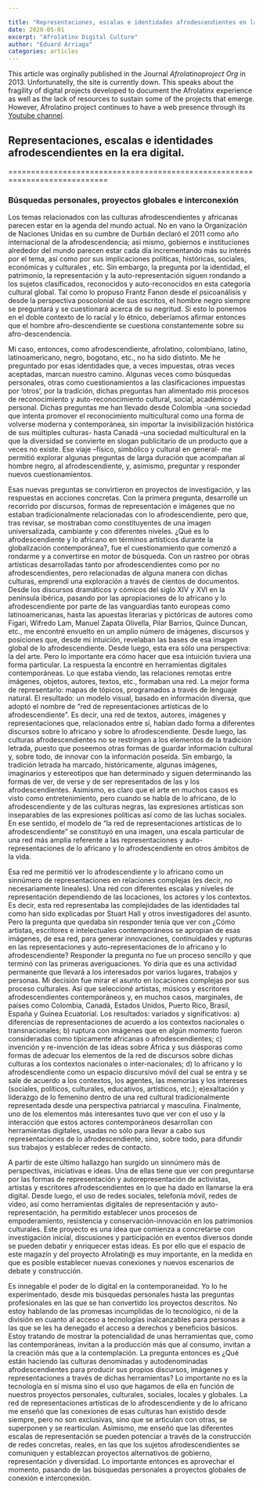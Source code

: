 ```yaml
---

title: "Representaciones, escalas e identidades afrodescendientes en la era digital"
date: 2020-05-01 
excerpt: "Afrolatinx Digital Culture"
author: "Eduard Arriaga"
categories: articles
---
```


This article was orginally published in the Journal *Afrolatinoproject Org* in 2013. Unfortunatelly, the site is
currently down. This speaks about the fragility of digital projects developed to document the Afrolatinx experience
as well as the lack of resources to sustain some of the projects that emerge. However, Afrolatino project continues to have a web presence through its [Youtube channel](https://www.youtube.com/channel/UCYD7gXdS_5qiMf3o5slFeGQ).   

## Representaciones, escalas e identidades afrodescendientes en la era digital.
============================================================================
### Búsquedas personales, proyectos globales e interconexión

Los temas relacionados con las culturas afrodescendientes y africanas parecen estar en la agenda del mundo actual. 
No en vano la Organización de Naciones Unidas en su cumbre de Durbán declaró el 2011 como año internacional de la afrodescendencia; 
así mismo, gobiernos e instituciones alrededor del mundo parecen estar cada día incrementando más su interés por el tema, 
así como por sus implicaciones políticas, históricas, sociales, económicas y culturales , etc. 
Sin embargo, la pregunta por la identidad, el patrimonio, la representación y la auto-representación siguen rondando a
los sujetos clasificados, reconocidos y auto-reconocidos en esta categoría cultural global. Tal como lo propuso Frantz 
Fanon desde el psicoanálisis y desde la perspectiva poscolonial de sus escritos, el hombre negro siempre se preguntará y 
se cuestionará acerca de su negritud.  Si esto lo ponemos en el doble contexto de lo racial y lo étnico, deberíamos afirmar 
entonces que el hombre afro-descendiente se cuestiona constantemente sobre su afro-descendencia.


Mi caso, entonces, como afrodescendiente, afrolatino, colombiano, latino, latinoamericano, negro, bogotano, etc., no ha sido distinto. 
Me he preguntado por esas identidades que, a veces impuestas, otras veces aceptadas, marcan nuestro camino. Algunas veces como búsquedas 
personales, otras como cuestionamientos a las clasificaciones impuestas por ‘otros’, por la tradición, dichas preguntas han alimentado mis 
procesos de reconocimiento y auto-reconocimiento cultural, social, académico y personal. Dichas preguntas me han llevado desde Colombia -una 
sociedad que intenta promover el reconocimiento multicultural como una forma de volverse moderna y contemporánea, sin importar la 
invisibilización histórica de sus múltiples culturas- hasta Canadá –una sociedad multicultural en la que la diversidad se convierte en slogan
publicitario de un producto que a veces no existe. Ese viaje     –físico, simbólico y cultural en general- me permitió 
explorar algunas preguntas de larga duración que acompañan al hombre negro, al afrodescendiente, y, asimismo, preguntar y responder 
nuevos cuestionamientos.


Esas nuevas preguntas se convirtieron en proyectos de investigación, y las respuestas en acciones concretas. Con la primera pregunta, desarrollé 
un recorrido por discursos, formas de representación e imágenes que no estaban tradicionalmente relacionadas con lo afrodescendiente, pero que, 
tras revisar, se mostraban como constituyentes de una imagen universalizada, cambiante y con diferentes niveles. ¿Qué es lo afrodescendiente y lo 
africano en términos artísticos durante la globalización contemporánea?, fue el cuestionamiento que comenzó a rondarme y a convertirse en motor de 
búsqueda.  Con un rastreo por obras artísticas desarrolladas  tanto por afrodescendientes como por no afrodescendientes, pero relacionadas de alguna 
manera con dichas culturas, emprendí una exploración a través de cientos de documentos. Desde los discursos dramáticos y cómicos del 
siglo XIV y XVI en la península ibérica, pasando por las apropiaciones de lo africano y lo afrodescendiente por parte de las vanguardias tanto 
europeas como latinoamericanas, hasta las apuestas literarias y pictóricas de autores como Figari, Wifredo Lam, Manuel Zapata Olivella, Pilar Barrios, 
Quince Duncan, etc., me encontré envuelto en un amplio número de imágenes, discursos y posiciones que, desde mi intuición, 
revelaban las bases de esa imagen global de lo afrodescendiente. Desde luego, esta era sólo una perspectiva: la del arte. 
Pero lo importante era cómo hacer que esa intuición tuviera una forma particular. La respuesta la encontré en herramientas digitales contemporáneas. 
Lo que estaba viendo, las relaciones remotas entre imágenes, objetos, autores, textos, etc., formaban una red. La mejor forma de representarlo: mapas 
de tópicos, programados a través de lenguaje natural. El resultado: un modelo visual, basado en información diversa, que adoptó el nombre de 
“red de representaciones artísticas de lo afrodescendiente”. Es decir, una red de textos, autores, imágenes y representaciones que, relacionados 
entre sí, habían dado forma a diferentes discursos sobre lo africano y sobre lo afrodescendiente. Desde luego, las culturas afrodescendientes no 
se restringen a los elementos de la tradición letrada, puesto que poseemos otras formas de guardar información cultural y, sobre todo, de innovar 
con la información poseída. Sin embargo, la tradición letrada ha marcado, históricamente, algunas imágenes, imaginarios y estereotipos que han 
determinado y siguen determinando las formas de ver, de verse y de ser representados de las y los afrodescendientes. Asimismo, es claro que 
el arte en muchos casos es visto como entretenimiento, pero cuando se habla de lo africano, de lo afrodescendiente y de las culturas negras, 
las expresiones artísticas son inseparables de las expresiones políticas así como de las luchas sociales. En ese sentido, el modelo de 
“la red de representaciones artísticas de lo afrodescendiente” se constituyó en una imagen, una escala particular de una red más amplia 
referente a las representaciones y auto-representaciones de lo africano y lo afrodescendiente en otros ámbitos de la vida.


Esa red me permitió ver lo afrodescendiente y lo africano como un sinnúmero de representaciones en relaciones complejas (es decir,
no necesariamente lineales). Una red con diferentes escalas y niveles de representación dependiendo de las locaciones, los actores y los contextos. 
Es decir, esta red representaba las complejidades de las identidades tal como han sido explicadas por Stuart Hall y otros investigadores del asunto. 
Pero la pregunta que quedaba sin responder tenía que ver con ¿Cómo artistas, escritores e intelectuales contemporáneos se apropian de esas 
imágenes, de esa red, para generar innovaciones, continuidades y rupturas en las representaciones y auto-representaciones de lo africano y 
lo afrodescendiente? Responder la pregunta no fue un proceso sencillo y que terminó con las primeras averiguaciones. 
Yo diría que es una actividad permanente que llevará a los interesados por varios lugares, trabajos y personas. 
Mi decisión fue mirar el asunto en locaciones complejas por sus proceso culturales. Así que seleccioné artistas, músicos y 
escritores afrodescendientes contemporáneos y, en muchos casos, marginales, de países como Colombia, Canadá, Estados Unidos, 
Puerto Rico, Brasil, España y Guinea Ecuatorial. Los resultados: variados y significativos: a) diferencias de representaciones de acuerdo 
a los contextos nacionales o transnacionales; b) ruptura con imágenes que en algún momento fueron consideradas como típicamente africanas 
o afrodescendientes; c) invención y re-invención de las ideas sobre África y sus diásporas como formas de adecuar los elementos de 
la red de discursos sobre dichas culturas a los contextos nacionales o inter-nacionales; d) lo africano y lo afrodescendiente como 
un espacio discursivo móvil del cual se entra y se sale de acuerdo a los contextos, los agentes, las memorias y los intereses (sociales, 
políticos, culturales, educativos, artísticos, etc.); e)exaltación y liderazgo de lo femenino dentro de una red cultural tradicionalmente 
representada desde una perspectiva patriarcal y masculina.  Finalmente, uno de los elementos más interesantes tuvo que ver con el uso y la 
interacción que estos actores contemporáneos desarrollan con herramientas digitales, usadas no sólo para llevar a cabo sus representaciones 
de lo afrodescendiente, sino, sobre todo, para difundir sus trabajos y establecer redes de contacto.


A partir de este último hallazgo han surgido un sinnúmero más de perspectivas, iniciativas e ideas. Una de ellas tiene que ver con preguntarse 
por las formas de representación y autorepresentación de activistas, artistas y escritores afrodescendientes en lo que ha dado en llamarse la era 
digital. Desde luego, el uso de redes sociales, telefonía móvil, redes de video, así como herramientas digitales de representación y auto-representación, 
ha permitido establecer unos procesos de empoderamiento, resistencia y conservación-innovación en los patrimonios culturales. Este proyecto es una 
idea que comienza a concretarse con investigación inicial, discusiones y participación en eventos diversos donde se pueden debatir y enriquecer estas 
ideas. Es por ello que el espacio de este magazín y del proyecto Afrolatin@ es muy importante, en la medida en que es posible establecer nuevas 
conexiones y nuevos escenarios de debate y construcción.


Es innegable el poder de lo digital en la contemporaneidad. Yo lo he experimentado, desde mis búsquedas personales hasta las preguntas profesionales 
en las que se han convertido los proyectos descritos. No estoy hablando de las promesas incumplidas de lo tecnológico, ni de la división en cuanto 
al acceso a tecnologías inalcanzables para personas a las que se les ha denegado el acceso a derechos y beneficios básicos. Estoy tratando de mostrar 
la potencialidad de unas herramientas que, como las contemporáneas, invitan a la producción más que al consumo, invitan a la creación más que a la 
contemplación. La pregunta entonces es ¿Qué están haciendo las culturas denominadas y autodenominadas afrodescendientes para producir sus propios 
discursos, imágenes y representaciones a través de dichas herramientas? Lo importante no es la tecnología en sí misma sino el uso que hagamos de ella
 en función de nuestros proyectos personales, culturales, sociales, locales y globales. La red de representaciones artísticas de lo afrodescendiente 
 y de lo africano me enseñó que las conexiones de esas culturas han existido desde siempre, pero no son exclusivas, sino que se articulan con otras, 
 se superponen y se rearticulan. Asimismo, me enseñó que las diferentes escalas de representación se pueden potenciar a través de la construcción de 
 redes concretas, reales, en las que los sujetos afrodescendientes se comuniquen y establezcan proyectos alternativos de gobierno, representación y diversidad. 
 Lo importante entonces es aprovechar el momento, pasando de las búsquedas personales a proyectos globales de conexión e interconexión.  